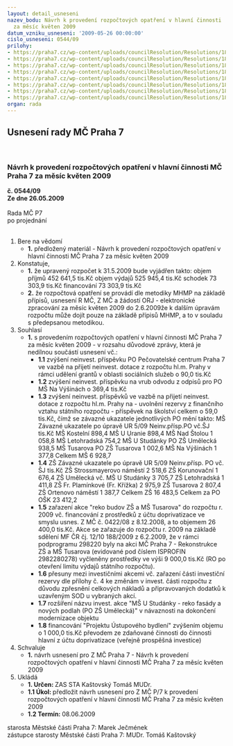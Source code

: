 ```yaml
---
layout: detail_usneseni
nazev_bodu: Návrh k provedení rozpočtových opatření v hlavní činnosti  MČ Praha 7
  za měsíc květen 2009
datum_vzniku_usneseni: '2009-05-26 00:00:00'
cislo_usneseni: 0544/09
prilohy:
- https://praha7.cz/wp-content/uploads/councilResolution/Resolutions/18871/28-usneseni0475_09r.doc
- https://praha7.cz/wp-content/uploads/councilResolution/Resolutions/18871/28-usneseni0470_09r.doc
- https://praha7.cz/wp-content/uploads/councilResolution/Resolutions/18871/28-usneseni0478_09r.doc
- https://praha7.cz/wp-content/uploads/councilResolution/Resolutions/18871/28-roinvnivkv%c4%9bten09.xls
- https://praha7.cz/wp-content/uploads/councilResolution/Resolutions/18871/28-usneseni0422_08z.doc
- https://praha7.cz/wp-content/uploads/councilResolution/Resolutions/18871/28-usneseni0485_09r.doc
- https://praha7.cz/wp-content/uploads/councilResolution/Resolutions/18871/28-z%c3%a1pissrfb19052009.pdf
- https://praha7.cz/wp-content/uploads/councilResolution/Resolutions/18871/28-naza09kv%c4%9btena.doc
organ: rada
---
```

<div id="ucUsn_pList" class="usn">
	<span><h2>Usnesení rady MČ Praha 7 </h2>
<br></span><div class="standBody">
<span><h3>Návrh k provedení rozpočtových opatření v hlavní činnosti  MČ Praha 7 za měsíc květen 2009</h3></span><div class="center">
		<strong>č. 0544/09</strong><br>
	</div>
<div class="center">
		<strong>Ze dne 26.05.2009</strong><br><br>
	</div>Rada MČ P7<br> po projednání<br><br><ol>
<li>Bere na vědomí<ul><li>
<strong>1.</strong> předložený materiál - Návrh k provedení rozpočtových opatření v hlavní činnosti  MČ Praha 7 za měsíc květen 2009</li></ul>
</li>
<li>Konstatuje,<ul>
<li>
<strong>1.</strong> že upravený rozpočet k 31.5.2009 bude vyjádřen takto:                                                       objem příjmů       	452 641,5 tis.Kč                                                                   objem výdajů       	525 945,4 tis.Kč                                                              schodek                  	  73 303,9 tis.Kč                                                                financování        	              73 303,9 tis.Kč</li>
<li>
<strong>2.</strong> že rozpočtová opatření se provádí  dle metodiky MHMP na základě přípisů, usnesení R MČ, Z MČ a žádostí ORJ - elektronické zpracování za měsíc květen 2009 do 2.6.2009že k dalším úpravám rozpočtu může dojít pouze na základě přípisů MHMP, a to v souladu s předepsanou metodikou.</li>
</ul>
</li>
<li>Souhlasí<ul><li>
<strong>1.</strong> s provedením rozpočtových opatření v hlavní činnosti MČ Praha 7 za měsíc květen 2009 - v rozsahu důvodové zprávy, která je nedílnou součástí usnesení vč.:<ul>
<li>
<strong>1.1</strong> zvýšení  neinvest. příspěvku PO Pečovatelské centrum Praha 7 ve vazbě na přijetí neinvest. dotace z rozpočtu hl.m. Prahy v rámci udělení grantů v oblasti sociálních služeb  o 90,0 tis.Kč </li>
<li>
<strong>1.2</strong> zvýšení neinvest. příspěvku na vrub odvodu z odpisů  pro PO MŠ Na Výšinách o 369,4 tis.Kč</li>
<li>
<strong>1.3</strong> zvýšení neinvest. příspěvků ve vazbě na přijetí neinvest. dotace z rozpočtu hl.m. Prahy na - uvolnění rezervy z finančního vztahu státního rozpočtu - příspěvek na školství celkem o 59,0 tis.Kč, čímž se závazné ukazatele jednotlivých PO mění takto:                                                                           MŠ                                              Závazné ukazatele po úpravě UR 5/09 Neinv.přísp.PO vč.ŠJ                                                                             tis.Kč                    MŠ Kostelní                                                                                             898,4 MŠ U Uranie                                                                                            898,4 MŠ Nad Štolou                                                                                     1 058,8 MŠ Letohradská                                                                                       754,2 MŠ U Studánky      PO ZŠ Umělecká                                                      938,5  MŠ Tusarova          PO ZŠ Tusarova                                                    1 002,6 MŠ Na Výšinách                                                                                   1 377,8 Celkem                                MŠ                                                            6 928,7   </li>
<li>
<strong>1.4</strong> ZŠ                                               Závazné ukazatele po úpravě UR 5/09 Neinv.přísp. PO vč. ŠJ                                                                            tis.Kč  ZŠ Strossmayerovo náměstí                                                                 2 518,6 ZŠ Korunovační                                                                                   1 676,4 ZŠ Umělecká          vč. MŠ U Studánky                                              3 705,7 ZŠ Letohradská                                                                                    1 411,8 ZŠ Fr. Plamínkové (Fr. Křížka)                                                           2 975,9 ZŠ Tusarova                                                                                         2 807,4 ZŠ Ortenovo náměstí                                                                           1 387,7  Celkem                                   ZŠ                                                       16 483,5  Celkem za PO OŠK                                                                           23 412,2            </li>
<li>
<strong>1.5</strong> zařazení akce "reko budov ZŠ a MŠ Tusarova" do rozpočtu r. 2009 vč.  financování z prostředků z účtu doprivatizace  ve smyslu usnes. Z MČ č. 0422/08 z 8.12.2008, a to objemem 26 400,0 tis.Kč. Akce se zařazuje do rozpočtu r. 2009 na základě sdělení MF ČR čj. 12/10 188/2009 z 6.2.2009, že v rámci podprogramu 298220 byly na akci MČ Praha 7 - Rekonstrukce ZŠ a MŠ Tusarova (evidované pod číslem ISPROFIN 2982280278) vyčleněny prostředky ve výši 9 000,0 tis.Kč (RO po otevření limitu výdajů státního rozpočtu).</li>
<li>
<strong>1.6</strong> přesuny mezi investičními akcemi vč. zařazení části investiční rezervy dle přílohy č. 4 ke změnám v invest. části rozpočtu z důvodu zpřesnění celkových nákladů a připravovaných dodatků k uzavřeným SOD u vybraných akcí.</li>
<li>
<strong>1.7</strong> rozšíření názvu invest. akce "MŠ U Studánky - reko fasády a nových podlah (PO ZŠ Umělecká)" v návaznosti na dokončení modernizace objektu</li>
<li>
<strong>1.8</strong> financování "Projektu Ústupového bydlení" zvýšením objemu o 1 000,0 tis.Kč převodem ze zdaňované činnosti do činnosti hlavní z účtu doprivatizace (veřejně prospěšná investice)  </li>
</ul>
</li></ul>
</li>
<li>Schvaluje<ul><li>
<strong>1.</strong> návrh usnesení pro Z MČ Praha 7 - Návrh k provedení rozpočtových opatření v hlavní činnosti  MČ Praha 7 za měsíc květen 2009 </li></ul>
</li>
<li>Ukládá<ul>
<li>
<strong>1. Určen: </strong>ZAS STA Kaštovský Tomáš MUDr.</li>
<li>
<strong>1.1 Úkol: </strong>předložit návrh usnesení pro Z MČ P/7 k provedení rozpočtových opatření v hlavní činnosti  MČ Praha 7 za měsíc květen 2009 </li>
<li>
<strong>1.2 Termín: </strong>08.06.2009</li>
</ul>
</li>
</ol>starosta Městské části Praha 7: Marek Ječmének<br>zástupce starosty Městské části Praha 7: MUDr. Tomáš Kaštovský 
</div>
</div>
